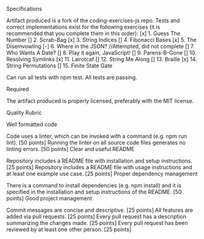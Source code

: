 Specifications

 Artifact produced is a fork of the coding-exercises-js repo.
 Tests and correct implementations exist for the following exercises (it is recommended that you complete them in this order):
 [x] 1. Guess The Number
 [] 2. Scrab-Bag
 [x] 3. String Indices
 [] 4. Fibonacci Bases
 [x] 5. The Disemvowling
 [-] 6. Where in the JSON? //Attempted, did not complete
 [] 7. Who Wants A Date?
 [] 8. Play it again, JavaScript!
 [] 9. Parens-B-Gone
 [] 10. Resolving Symlinks
 [x] 11. Lairotcaf
 [] 12. String Me Along
 [] 13. Braille
 [x] 14. String Permutations
 [] 15. Finite State Gate

 Can run all tests with npm test.
 All tests are passing.

Required

 The artifact produced is properly licensed, preferably with the MIT license.

Quality Rubric

Well formatted code

Code uses a linter, which can be invoked with a command (e.g. npm run lint). [50 points]
Running the linter on all source code files generates no linting errors. [50 points]
Clear and useful README

Repository includes a README file with installation and setup instructions. [25 points]
Repository includes a README file with usage instructions and at least one example use case. [25 points]
Proper dependency management

There is a command to install dependencies (e.g. npm install) and it is specified in the installation and setup instructions of the README. [50 points]
Good project management

Commit messages are concise and descriptive. [25 points]
All features are added via pull requests. [25 points]
Every pull request has a description summarizing the changes made. [25 points]
Every pull request has been reviewed by at least one other person. [25 points]
